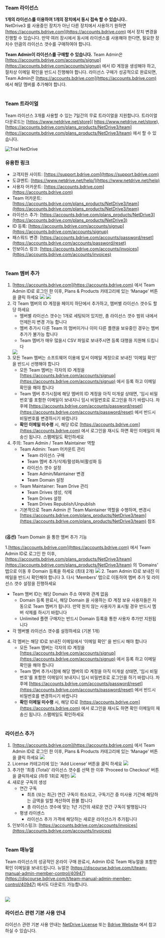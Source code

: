 ### **Team 라이선스**

**1개의 라이선스를 이용하여 1개의 장치에서 동시 접속 할 수 있습니다.**.  
NetDrive3 를 사용중인 장치가 아닌 다른 장치에서 사용하기 원하면 [https://accounts.bdrive.com](https://accounts.bdrive.com) 에서 장치 변경을 진행할 수 있습니다. 만약 여러 장시에서 동시에 라이센스를 사용해야 한다면, 필요한 장치수 만큼의 라이선스 갯수를 구매하여야 합니다.<br>

**Team Admin이 라이선스를 구매할 수 있습니다.** 
Team Admin은 [https://accounts.bdrive.com/accounts/signup](https://accounts.bdrive.com/accounts/signup) 에서 ID 계정을 생성해야 하고, 절차상 이메일 확인을 반드시 진행해야 합니다.  라이선스 구매가 성공적으로 완료되면, Team Admin은 [https://accounts.bdrive.com](https://accounts.bdrive.com) 에서 해당 멤버를 추가해야 합니다.<br><br>

### **Team 트라이얼**
Team 라이선스 3개를 사용할 수 있는 7일간의 무료 트라이얼을 지원합니다. 트라이얼 다운로드는 [https://www.netdrive.net/store]( https://www.netdrive.net/store), [https://accounts.bdrive.com/plans_products/NetDrive3/team](https://accounts.bdrive.com/plans_products/NetDrive3/team) 에서 할 수 있습니다.

<img class="markdown" src="https://doc.bdrive.com/images/trial_netdrive.png" alt="Trial NetDrive">

### **유용한 링크**
   * 고객지원 사이트: [https://support.bdrive.com](https://support.bdrive.com)
   * 도큐멘트: [https://www.netdrive.net/help/](https://www.netdrive.net/help)
   * 사용자 어카운트: [https://accounts.bdrive.com](https://accounts.bdrive.com)
   * Team 어카운트: [https://accounts.bdrive.com/plans_products/NetDrive3/team](https://accounts.bdrive.com/plans_products/NetDrive3/team)
   * 라이선스 추가: [https://accounts.bdrive.com/plans_products/NetDrive3](https://accounts.bdrive.com/plans_products/NetDrive3)
   * ID 등록: [https://accounts.bdrive.com/accounts/signup](https://accounts.bdrive.com/accounts/signup)
   * 패스워드 변경: [https://accounts.bdrive.com/accounts/password/reset](https://accounts.bdrive.com/accounts/password/reset)
   * 인보이스 링크: [https://accounts.bdrive.com/accounts/invoices](https://accounts.bdrive.com/accounts/invoices)<br><br>

### **Team 멤버 추가**

1. [https://accounts.bdrive.com](https://accounts.bdrive.com) 에서 Team Admin ID로 로그인 한 이후, Plans & Products 카테고리에 있는 ‘Manage’ 버튼을 클릭 하세요
    <img class="markdown" src="https://doc.bdrive.com/images/plans_products_netdrive.png">
    <img class="markdown" src="https://doc.bdrive.com/images/plans_products_team.png">
2. 각 Team 멤버의 ID 계정을 페이지 하단에서 추가하고, 멤버별 라이선스 갯수도 할당 하세요
   * 멤버별 라이선스 갯수는 1개로 세팅되어 있지만, 총 라이선스 갯수 범위 내에서 언제든지 변경 가능 합니다
   * 멤버 추가시 다른 Team 의 멈버이거나 이미 다른 플랜을 보유중인 경우는 멤버 추가가 불가능 합니다 
   * Team 멤버가 매우 많을시 CSV 파일로 보내주시면 등록 대행을 지원해 드립니다
    <img class="markdown" src="https://doc.bdrive.com/images/by_members_netdrive.png">
3. 모든 Team 멤버는 소프트웨어 이용에 앞서 이메일 계정으로 보내진 ‘이메일 확인’ 을 반드시 선행해야 합니다
   * 모든 Team 멤버는 각자의 ID 계정을 [https://accounts.bdrive.com/accounts/signup](https://accounts.bdrive.com/accounts/signup) 에서 등록 하고 이메일 확인을 해야 합니다
   * Team 멤버 추가시점에 해당 멤버의 ID 계정을 아직 미개설 상태면, '임시 비밀번호'를 포함한 이메일이 보내지니 임시 비밀번호로 로그인을 하기 바랍니다. 차후에 [https://accounts.bdrive.com/accounts/password/reset](https://accounts.bdrive.com/accounts/password/reset) 에서 반드시 비밀번호를 변경하시기 바랍니다 
   * **확인 이메일 미수령** 시, 해당 ID로 [https://accounts.bdrive.com](https://accounts.bdrive.com) 에서 로그인을 재시도 하면 확인 이메일이 재송신 됩니다. 스팸메일도 확인하세요
4. 주의: Team Admin / Team Maintainer 역할
   * Team Admin: Team 어카운트 관리
      * Team 라이선스 구매 
      * Team 멤버 추가/삭제/활성화/비활성화 등
      *	라이선스 갯수 설정
      * Team Admin/Maintainer 변경
      *	Team Domain 설정
   * Team Maintainer: Team Drive 관리
      *	Team Drives 생성, 삭제
      * Team Drives 설정
      * Team Drives Republish/Unpublish
   * 기본적으로 Team Admin 은 Team Maintainer 역할을 수행하며, 변경시 [https://accounts.bdrive.com/plans_products/NetDrive3/team](https://accounts.bdrive.com/plans_products/NetDrive3/team) 참조<br><br>
   
**(옵션)**  Team Domain 을 통한 멤버 추가 기능

1.[https://accounts.bdrive.com](https://accounts.bdrive.com) 에서 Team Admin ID로 로그인 한 이후, [https://accounts.bdrive.com/plans_products/NetDrive3/team](https://accounts.bdrive.com/plans_products/NetDrive3/team) 의 ‘Domains’ 탭으로 이동 후 Domain 등록을 하세요 (최대 2개)
    <img class="markdown" src="https://doc.bdrive.com/images/by_domains.png">
2. Team Admin ID로 보내진 이메일을 반드시 확인해야 합니다
3. 다시 ‘Members’ 탭으로 이동하여 멤버 추가 및 라이선스 갯수 설정을 진행하세요
   * Team 멤버 ID는 해당 Domain 주소 여부와 관계 없음
      * Domain 등록 완료시, 해당 Domain 을 사용하는 ID 계정 보유 사용자들은 자동으로 Team 멤버가 됩니다. 만약 원치 않는 사용자가 표시될 경우 반드시 멤버 삭제를 하시기 바랍니다
      * Unlimited 플랜 구매자는 반드시 Domain 등록을 통한 사용자 추가만 지원됩니다
   * 각 멤버별 라이선스 갯수를 설정하세요 (기본 1개)
4. 각 멤버는 해당 ID로 보내진 이메일에서 ‘이메일 확인’ 을 반드시 해야 합니다
   * 모든 Team 멤버는 각자의 ID 계정을 [https://accounts.bdrive.com/accounts/signup](https://accounts.bdrive.com/accounts/signup) 에서 등록 하고 이메일 확인을 해야 합니다
   * Team 멤버 추가시점에 해당 멤버의 ID 계정을 아직 미개설 상태면, '임시 비밀번호'를 포함한 이메일이 보내지니 임시 비밀번호로 로그인을 하기 바랍니다. 차후에 [https://accounts.bdrive.com/accounts/password/reset](https://accounts.bdrive.com/accounts/password/reset) 에서 반드시 비밀번호를 변경하시기 바랍니다 
   * **확인 이메일 미수령** 시, 해당 ID로 [https://accounts.bdrive.com](https://accounts.bdrive.com) 에서 로그인을 재시도 하면 확인 이메일이 재송신 됩니다. 스팸메일도 확인하세요<br><br>

### **라이선스 추가**

1. [https://accounts.bdrive.com](https://accounts.bdrive.com) 에서 Team Admin ID로 로그인 한 이후, Plans & Products 카테고리에 있는 ‘Manage’ 버튼을 클릭 하세요 
    <img class="markdown" src="https://doc.bdrive.com/images/plans_products_netdrive.png">
2. License 카테고리에 있는 ‘Add License’ 버튼을 클릭 하세요
    <img class="markdown" src="https://doc.bdrive.com/images/plans_products_license.png">
3. 추가한 '최종 (Total)' 라이선스 갯수를 선택 한 이후 ‘Proceed to Checkout’ 버튼을 클릭하세요 (하루 1회로 제한)
    <img class="markdown" src="https://doc.bdrive.com/images/add_license.png">
4. 새로운 구독의 생성
   * 연간 구독
     * 최초 (또는 최근) 연간 구독이 취소되고, 구독기간 중 미사용 기간에 해당하는 금액을 일할 계산하여 환불 합니다
     * 총 라이선스 갯수에 맞는 1년 기간의 새로운 연간 구독이 발행됩니다 
   * 평생 라이센스
      * 라이선스 추가 가격에 해당하는 새로운 라이선스가 추가됩니다 
5. 인보이스링크: [https://accounts.bdrive.com/accounts/invoices](https://accounts.bdrive.com/accounts/invoices)<br><br>

### **Team 매뉴얼**

Team 라이선스의 성공적인 온라이 구매 완료시, Admin ID로 Team 매뉴얼을 포함한 확인 이메일을 보내드립니다.
뉴얼은 [https://discourse.bdrive.com/t/team-manual-admin-member-control/40947](https://discourse.bdrive.com/t/team-manual-admin-member-control/40947) 에서도 다운로드 가능합니다.<br><br>

<img class="markdown" src="https://doc.bdrive.com/images/trial_netdrive.png">


### **라이선스 관련 기본 사용 안내**

라이선스 관련 기본 사용 안내는 [NetDrive License](2-11-license) 또는 [Bdrive Website](https://www.bdrive.com) 에서 참고하실 수 있습니다.<br><br>
